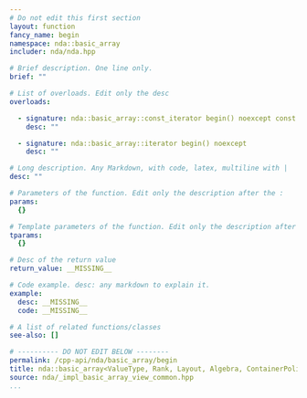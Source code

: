 ```yaml
---
# Do not edit this first section
layout: function
fancy_name: begin
namespace: nda::basic_array
includer: nda/nda.hpp

# Brief description. One line only.
brief: ""

# List of overloads. Edit only the desc
overloads:

  - signature: nda::basic_array::const_iterator begin() noexcept const
    desc: ""

  - signature: nda::basic_array::iterator begin() noexcept
    desc: ""

# Long description. Any Markdown, with code, latex, multiline with |
desc: ""

# Parameters of the function. Edit only the description after the :
params:
  {}

# Template parameters of the function. Edit only the description after the :
tparams:
  {}

# Desc of the return value
return_value: __MISSING__

# Code example. desc: any markdown to explain it.
example:
  desc: __MISSING__
  code: __MISSING__

# A list of related functions/classes
see-also: []

# ---------- DO NOT EDIT BELOW --------
permalink: /cpp-api/nda/basic_array/begin
title: nda::basic_array<ValueType, Rank, Layout, Algebra, ContainerPolicy>::begin
source: nda/_impl_basic_array_view_common.hpp
...
```



